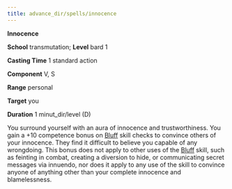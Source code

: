 ```yaml
---
title: advance_dir/spells/innocence
---
```

 **Innocence**

**School** transmutation; **Level** bard 1

**Casting Time** 1 standard action

**Component** V, S

**Range** personal

**Target** you

**Duration** 1 minut_dir/level (D)

You surround yourself with an aura of innocence and trustworthiness. You gain a +10 competence bonus on [Bluff](../../skill_dir/bluff#_bluff) skill checks to convince others of your innocence. They find it difficult to believe you capable of any wrongdoing. This bonus does not apply to other uses of the [Bluff](../../skill_dir/bluff#_bluff) skill, such as feinting in combat, creating a diversion to hide, or communicating secret messages via innuendo, nor does it apply to any use of the skill to convince anyone of anything other than your complete innocence and blamelessness.

